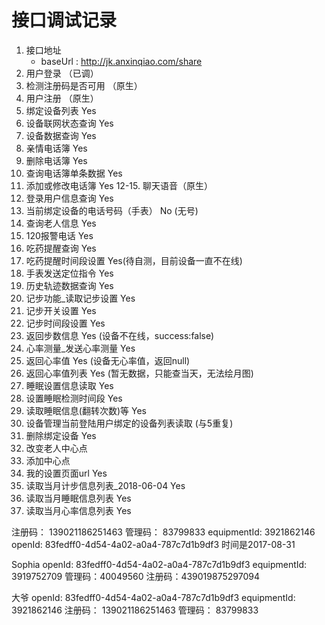 # 接口调试记录
1. 接口地址
    - baseUrl : http://jk.anxinqiao.com/share
2. 用户登录 （已调）
3. 检测注册码是否可用  （原生）
4. 用户注册  （原生）
5. 绑定设备列表  Yes
6. 设备联网状态查询  Yes
7. 设备数据查询  Yes
8. 亲情电话簿  Yes
9. 删除电话簿 Yes
10. 查询电话簿单条数据  Yes
11. 添加或修改电话簿  Yes
12-15.  聊天语音（原生）
16.	登录用户信息查询 Yes
17.	当前绑定设备的电话号码（手表）  No (无号)
18.	查询老人信息 Yes
19.	120报警电话 Yes
20.	吃药提醒查询 Yes
21.	吃药提醒时间段设置 Yes(待自测，目前设备一直不在线)
22.	手表发送定位指令 Yes
23.	历史轨迹数据查询 Yes
24.	记步功能_读取记步设置  Yes
25.	记步开关设置 Yes
26.	记步时间段设置 Yes
27.	返回步数信息 Yes (设备不在线，success:false)
28.	心率测量_发送心率测量 Yes
29.	返回心率值 Yes (设备无心率值，返回null)
30.	返回心率值列表 Yes (暂无数据，只能查当天，无法绘月图)
31.	睡眠设置信息读取 Yes
32.	设置睡眠检测时间段 Yes
33.	读取睡眠信息(翻转次数)等  Yes
34.	设备管理当前登陆用户绑定的设备列表读取  (与5重复)
35.	删除绑定设备 Yes
36.	改变老人中心点
37.	添加中心点
38.	我的设置页面url Yes
39.	读取当月计步信息列表_2018-06-04 Yes
40.	读取当月睡眠信息列表 Yes
41.	读取当月心率信息列表 Yes

注册码： 139021186251463
管理码： 83799833
equipmentId: 3921862146
openId: 83fedff0-4d54-4a02-a0a4-787c7d1b9df3
时间是2017-08-31

Sophia
openId: 83fedff0-4d54-4a02-a0a4-787c7d1b9df3
equipmentId: 3919752709
管理码：40049560
注册码：439019875297094


大爷
openId: 83fedff0-4d54-4a02-a0a4-787c7d1b9df3
equipmentId: 3921862146
注册码： 139021186251463
管理码： 83799833


